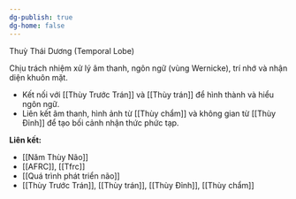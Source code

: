 ```yaml
---
dg-publish: true
dg-home: false
---
```

Thuỳ Thái Dương (Temporal Lobe)

Chịu trách nhiệm xử lý âm thanh, ngôn ngữ (vùng Wernicke), trí nhớ và nhận diện khuôn mặt.

- Kết nối với [[Thùy Trước Trán]] và [[Thùy trán]] để hình thành và hiểu ngôn ngữ.
- Liên kết âm thanh, hình ảnh từ [[Thùy chẩm]] và không gian từ [[Thùy Đỉnh]] để tạo bối cảnh nhận thức phức tạp.

**Liên kết:**
- [[Năm Thùy Não]]
- [[AFRC]], [[Tfrc]]
- [[Quá trình phát triển não]]
- [[Thùy Trước Trán]], [[Thùy trán]], [[Thùy Đỉnh]], [[Thùy chẩm]]